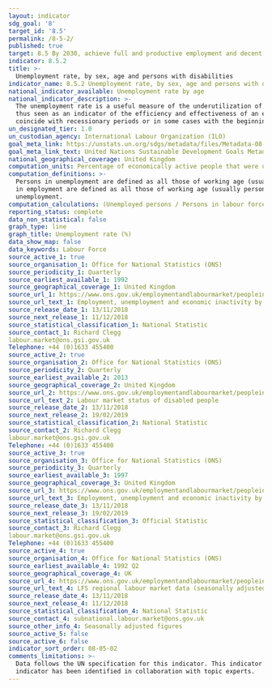 ```yaml
---
layout: indicator
sdg_goal: '8'
target_id: '8.5'
permalink: /8-5-2/
published: true
target: 8.5 By 2030, achieve full and productive employment and decent work for all women and men, including for young people and persons with disabilities, and equal pay for work of equal value
indicator: 8.5.2
title: >-
  Unemployment rate, by sex, age and persons with disabilities
indicator_name: 8.5.2 Unemployment rate, by sex, age and persons with disabilities
national_indicator_available: Unemployment rate by age 
national_indicator_description: >-
  The unemployment rate is a useful measure of the underutilization of the labour supply. It reflects the inability of an economy to generate employment for those persons who want to work but are not doing so, even though they are available for employment and actively seeking work. It is
  thus seen as an indicator of the efficiency and effectiveness of an economy to absorb its labour force and of the performance of the labour market. Short-term time series of the unemployment rate can be used to signal changes in the business cycle; upward movements in the indicator often
  coincide with recessionary periods or in some cases with the beginning of an expansionary period as persons previously not in the labour market begin to test conditions through an active job search.
un_designated_tier: 1.0
un_custodian_agency: International Labour Organization (ILO)
goal_meta_link: https://unstats.un.org/sdgs/metadata/files/Metadata-08-05-02.pdf 
goal_meta_link_text: United Nations Sustainable Development Goals Metadata (PDF 383 KB)
national_geographical_coverage: United Kingdom
computation_units: Percentage of economically active people that were unemployed
computation_definitions: >-
  Persons in unemployment are defined as all those of working age (usually persons aged 15 and above) who were not in employment, carried out activities to seek employment during a specified recent period and were currently available to take up employment given a job opportunity. Persons
  in employment are defined as all those of working age (usually persons aged 15 and above) who, during a short reference period, were engaged in any activity to produce goods or provide services for pay or profit. The labour force corresponds to the sum of persons in employment and in
  unemployment.
computation_calculations: (Unemployed persons / Persons in labour force) * 100
reporting_status: complete
data_non_statistical: false
graph_type: line
graph_title: Unemployment rate (%)
data_show_map: false
data_keywords: Labour Force
source_active_1: true
source_organisation_1: Office for National Statistics (ONS)
source_periodicity_1: Quarterly
source_earliest_available_1: 1992
source_geographical_coverage_1: United Kingdom
source_url_1: https://www.ons.gov.uk/employmentandlabourmarket/peopleinwork/employmentandemployeetypes/datasets/employmentunemploymentandeconomicinactivitybyagegroupseasonallyadjusteda05sa
source_url_text_1: Employment, unemployment and economic inactivity by age group (seasonally adjusted)
source_release_date_1: 13/11/2018
source_next_release_1: 11/12/2018
source_statistical_classification_1: National Statistic
source_contact_1: Richard Clegg 
labour.market@ons.gsi.gov.uk 
Telephone: +44 (0)1633 455400 
source_active_2: true
source_organisation_2: Office for National Statistics (ONS)
source_periodicity_2: Quarterly
source_earliest_available_2: 2013
source_geographical_coverage_2: United Kingdom
source_url_2: https://www.ons.gov.uk/employmentandlabourmarket/peopleinwork/employmentandemployeetypes/datasets/labourmarketstatusofdisabledpeoplea08
source_url_text_2: Labour market status of disabled people
source_release_date_2: 13/11/2018
source_next_release_2: 19/02/2019
source_statistical_classification_2: National Statistic
source_contact_2: Richard Clegg 
labour.market@ons.gsi.gov.uk 
Telephone: +44 (0)1633 455400 
source_active_3: true
source_organisation_3: Office for National Statistics (ONS)
source_periodicity_3: Quarterly
source_earliest_available_3: 1997
source_geographical_coverage_3: United Kingdom
source_url_3: https://www.ons.gov.uk/employmentandlabourmarket/peopleinwork/employmentandemployeetypes/datasets/a12employmentunemploymentandeconomicinactivitybynationalityandcountryofbirth
source_url_text_3: Employment, unemployment and economic inactivity by nationality and country of birth
source_release_date_3: 13/11/2018
source_next_release_3: 19/02/2019
source_statistical_classification_3: Official Statistic 
source_contact_3: Richard Clegg 
labour.market@ons.gsi.gov.uk 
Telephone: +44 (0)1633 455400 
source_active_4: true
source_organisation_4: Office for National Statistics (ONS)
source_earliest_available_4: 1992 Q2
source_geographical_coverage_4: UK
source_url_4: https://www.ons.gov.uk/employmentandlabourmarket/peopleinwork/employmentandemployeetypes/bulletins/regionallabourmarket/november2018/relateddata
source_url_text_4: LFS regional labour market data (seasonally adjusted)
source_release_date_4: 13/11/2018
source_next_release_4: 11/12/2018
source_statistical_classification_4: National Statistic
source_contact_4: subnational.labour.market@ons.gov.uk
source_other_info_4: Seasonally adjusted figures
source_active_5: false
source_active_6: false
indicator_sort_order: 08-05-02
comments_limitations: >-
  Data follows the UN specification for this indicator. This indicator has been identified in collaboration with topic experts.The figures for unemployment and economically active individuals are measured for the ages 16 and above  Data follows the UN specification for this indicator. This
  indicator has been identified in collaboration with topic experts.
---
```

